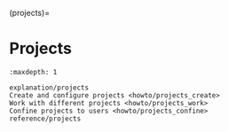 (projects)=
# Projects

```{toctree}
:maxdepth: 1

explanation/projects
Create and configure projects <howto/projects_create>
Work with different projects <howto/projects_work>
Confine projects to users <howto/projects_confine>
reference/projects
```
